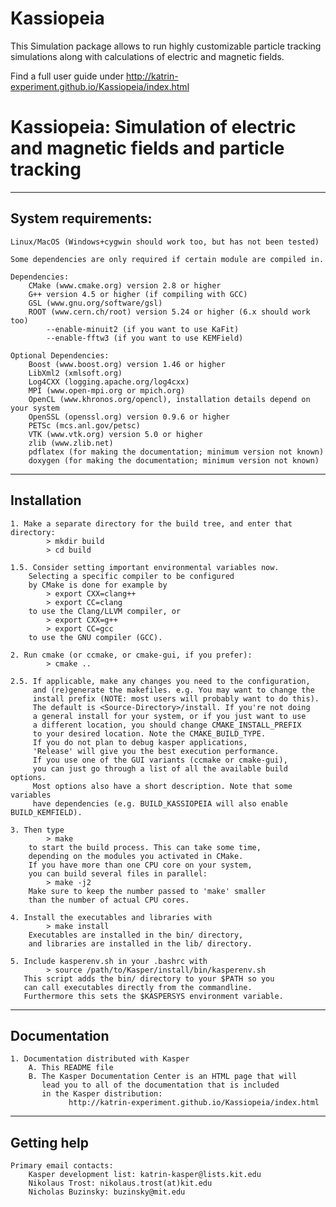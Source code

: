 # Kassiopeia
This Simulation package allows to run highly customizable particle tracking simulations
along with calculations of electric and magnetic fields.

Find a full user guide under http://katrin-experiment.github.io/Kassiopeia/index.html

Kassiopeia: Simulation of electric and magnetic fields and particle tracking
============================================================================

--------------------------------------------------
 System requirements:
--------------------------------------------------

    Linux/MacOS (Windows+cygwin should work too, but has not been tested)

    Some dependencies are only required if certain module are compiled in.

    Dependencies:
        CMake (www.cmake.org) version 2.8 or higher
        G++ version 4.5 or higher (if compiling with GCC)
        GSL (www.gnu.org/software/gsl)
        ROOT (www.cern.ch/root) version 5.24 or higher (6.x should work too)
            --enable-minuit2 (if you want to use KaFit)
            --enable-fftw3 (if you want to use KEMField)

    Optional Dependencies:
        Boost (www.boost.org) version 1.46 or higher
        LibXml2 (xmlsoft.org)
        Log4CXX (logging.apache.org/log4cxx)
        MPI (www.open-mpi.org or mpich.org)
        OpenCL (www.khronos.org/opencl), installation details depend on your system
        OpenSSL (openssl.org) version 0.9.6 or higher
        PETSc (mcs.anl.gov/petsc)
        VTK (www.vtk.org) version 5.0 or higher
        zlib (www.zlib.net)
        pdflatex (for making the documentation; minimum version not known)
        doxygen (for making the documentation; minimum version not known)


--------------------------------------------------
 Installation
--------------------------------------------------

    1. Make a separate directory for the build tree, and enter that directory:
            > mkdir build
            > cd build

    1.5. Consider setting important environmental variables now.
        Selecting a specific compiler to be configured 
        by CMake is done for example by
            > export CXX=clang++
            > export CC=clang
        to use the Clang/LLVM compiler, or
            > export CXX=g++
            > export CC=gcc
        to use the GNU compiler (GCC).

    2. Run cmake (or ccmake, or cmake-gui, if you prefer):
            > cmake ..

    2.5. If applicable, make any changes you need to the configuration, 
         and (re)generate the makefiles. e.g. You may want to change the 
         install prefix (NOTE: most users will probably want to do this).
         The default is <Source-Directory>/install. If you're not doing 
         a general install for your system, or if you just want to use 
         a different location, you should change CMAKE_INSTALL_PREFIX 
         to your desired location. Note the CMAKE_BUILD_TYPE. 
         If you do not plan to debug kasper applications, 
         'Release' will give you the best execution performance.
         If you use one of the GUI variants (ccmake or cmake-gui), 
         you can just go through a list of all the available build options. 
         Most options also have a short description. Note that some variables 
         have dependencies (e.g. BUILD_KASSIOPEIA will also enable BUILD_KEMFIELD).

    3. Then type
            > make
        to start the build process. This can take some time, 
        depending on the modules you activated in CMake.
        If you have more than one CPU core on your system, 
        you can build several files in parallel:
            > make -j2
        Make sure to keep the number passed to 'make' smaller 
        than the number of actual CPU cores.

    4. Install the executables and libraries with
            > make install
        Executables are installed in the bin/ directory, 
        and libraries are installed in the lib/ directory.

    5. Include kasperenv.sh in your .bashrc with 
            > source /path/to/Kasper/install/bin/kasperenv.sh 
       This script adds the bin/ directory to your $PATH so you 
       can call executables directly from the commandline.
       Furthermore this sets the $KASPERSYS environment variable.       


--------------------------------------------------
 Documentation
--------------------------------------------------

    1. Documentation distributed with Kasper
        A. This README file
        B. The Kasper Documentation Center is an HTML page that will 
           lead you to all of the documentation that is included 
           in the Kasper distribution:
                 http://katrin-experiment.github.io/Kassiopeia/index.html


--------------------------------------------------
 Getting help
--------------------------------------------------


    Primary email contacts:
        Kasper development list: katrin-kasper@lists.kit.edu
        Nikolaus Trost: nikolaus.trost(at)kit.edu
        Nicholas Buzinsky: buzinsky@mit.edu
